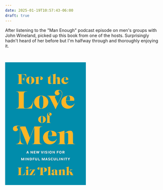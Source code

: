 ```yaml
---
date: 2025-01-19T10:57:43-06:00
draft: true
---
```


After listening to the "Man Enough" podcast episode on men's groups with John Wineland, picked up this book from one of the hosts. Surprisingly hadn't heard of her before but I'm halfway through and thoroughly enjoying it.

<br>

<a href="https://amzn.to/4hcY16I"><img src="/images/pictures/for-the-love.jpg" height="400" /></a>

<!-- [![For the Love of Men](/images/pictures/for-the-love.jpg)](https://amzn.to/4hcY16I) -->